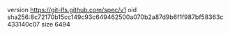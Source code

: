 version https://git-lfs.github.com/spec/v1
oid sha256:8c72170b15cc149c93c649462500a070b2a87d9b6f1f987bf58363c433140c07
size 6494
